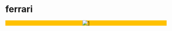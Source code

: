 # ferrari
<head>
  <title>ferrari/феррари</title>
</head>
<body>
<header style="background-color:FFC100">
  <a href='https://postimages.org/' target='_blank'><img src='https://i.postimg.cc/0y9v5wzB/1.png' border='0' alt='1'/></a>
</header>
<main style=""background-color: FF8200>
  
